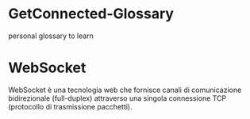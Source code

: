 # GetConnected-Glossary
personal glossary to learn

# WebSocket
WebSocket è una tecnologia web che fornisce canali di comunicazione bidirezionale (full-duplex) attraverso una singola connessione TCP (protocollo di trasmissione pacchetti).
